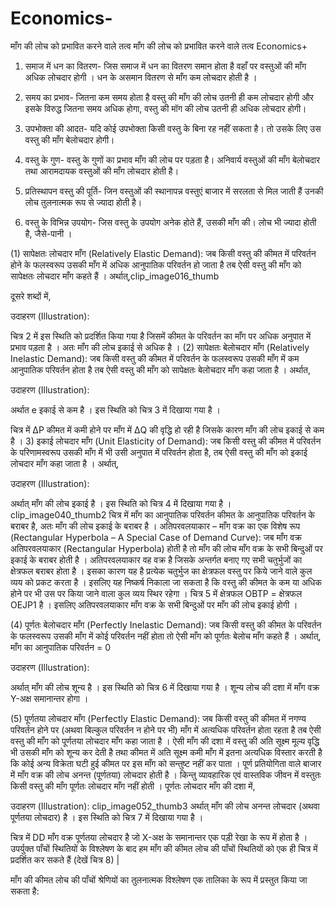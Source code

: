 # Economics-
माँग की लोच को प्रभावित करने वाले तत्व 
माँग की लोच को प्रभावित करने वाले तत्व
Economics+

1. समाज में धन का वितरण- जिस समाज में धन का वितरण समान होता है वहाँ पर वस्तुओं की माँग अधिक लोचदार होगी । धन के असमान वितरण से माँग कम लोचदार होती है ।

2. समय का प्रभाव- जितना कम समय होता है वस्तु की माँग की लोच उतनी ही कम लोचदार होगी और इसके विरुद्ध जितना समय अधिक होगा, वस्तु की मॉग की लोच उतनी ही अधिक लोचदार होगी।
 


3. उपभोक्ता की आदत- यदि कोई उपभोक्ता किसी वस्तु के बिना रह नहीं सकता है। तो उसके लिए उस वस्तु की माँग बेलोचदार होगी।

4. वस्तु के गुण- वस्तु के गुणों का प्रभाव माँग की लोच पर पड़ता है। अनिवार्य वस्तुओं की माँग बेलोचदार तथा आरामदायक वस्तुओं की माँग लोचदार होती है।

5. प्रतिस्थापन वस्तु की पूर्ति- जिन वस्तुओं की स्थानापन्न वस्तुएं बाजार में सरलता से मिल जाती हैं उनकी लोच तुलनात्मक रूप से ज्यादा होती है।

6. वस्तु के विभिन्न उपयोग- जिस वस्तु के उपयोग अनेक होते हैं, उसकी माँग की। लोच भी ज्यादा होती है, जैसे-पानी ।

(1) सापेक्षतः लोचदार माँग (Relatively Elastic Demand):
जब किसी वस्तु की कीमत में परिवर्तन होने के फलस्वरूप उसकी माँग में अधिक आनुपातिक परिवर्तन हो जाता है तब ऐसी वस्तु की माँग को सापेक्षतः लोचदार माँग कहते हैं ।
अर्थात्,clip_image016_thumb

दूसरे शब्दों में,

उदाहरण (Illustration):


चित्र 2 में इस स्थिति को प्रदर्शित किया गया है जिसमें कीमत के परिवर्तन का माँग पर अधिक अनुपात में प्रभाव पड़ता है । अतः माँग की लोच इकाई से अधिक है ।
(2) सापेक्षतः बेलोचदार माँग (Relatively Inelastic Demand):
जब किसी वस्तु की कीमत में परिवर्तन के फलस्वरूप उसकी माँग में कम आनुपातिक परिवर्तन होता है तब ऐसी वस्तु की माँग को सापेक्षतः बेलोचदार माँग कहा जाता है ।
अर्थात,


उदाहरण (Illustration):

अर्थात e इकाई से कम है ।
इस स्थिति को चित्र 3 में दिखाया गया है ।

चित्र में ΔP कीमत में कमी होने पर माँग में ΔQ की वृद्धि हो रही है जिसके कारण माँग की लोच इकाई से कम है ।
3) इकाई लोचदार माँग (Unit Elasticity of Demand):
जब किसी वस्तु की कीमत में परिवर्तन के परिणामस्वरूप उसकी माँग में भी उसी अनुपात में परिवर्तन होता है, तब ऐसी वस्तु की माँग को इकाई लोचदार माँग कहा जाता है ।
अर्थात्,


उदाहरण (Illustration):

अर्थात् माँग की लोच इकाई है ।
इस स्थिति को चित्र 4 में दिखाया गया है ।
clip_image040_thumb2
चित्र में माँग का आनुपातिक परिवर्तन कीमत के आनुपातिक परिवर्तन के बराबर है, अतः माँग की लोच इकाई के बराबर है ।
अतिपरवलयाकार – माँग वक्र का एक विशेष रूप (Rectangular Hyperbola – A Special Case of Demand Curve):
जब माँग वक्र अतिपरवलयाकार (Rectangular Hyperbola) होती है तो माँग की लोच माँग वक्र के सभी बिन्दुओं पर इकाई के बराबर होती है । अतिपरवलयाकार वह वक्र है जिसके अन्तर्गत बनाए गए सभी चतुर्भुजों का क्षेत्रफल बराबर होता है । इसका कारण यह है प्रत्येक चतुर्भुज का क्षेत्रफल वस्तु पर किये जाने वाले कुल व्यय को प्रकट करता है ।
इसलिए यह निष्कर्ष निकाला जा सकता है कि वस्तु की कीमत के कम या अधिक होने पर भी उस पर किया जाने वाला कुल व्यय स्थिर रहेगा । चित्र 5 में क्षेत्रफल OBTP = क्षेत्रफल OEJP1 है । इसलिए अतिपरवलयाकार माँग वक्र के सभी बिन्दुओं पर माँग की लोच इकाई होगी ।

(4) पूर्णतः बेलोचदार माँग (Perfectly Inelastic Demand):
जब किसी वस्तु की कीमत के परिवर्तन के फलस्वरूप उसकी माँग में कोई परिवर्तन नहीं होता तो ऐसी माँग को पूर्णतः बेलोच माँग कहते हैं ।
अर्थात्,
माँग का आनुपातिक परिवर्तन = 0

उदाहरण (Illustration):

अर्थात् माँग की लोच शून्य है ।
इस स्थिति को चित्र 6 में दिखाया गया है । शून्य लोच की दशा में माँग वक्र Y-अक्ष समानान्तर होगा ।

(5) पूर्णतया लोचदार माँग (Perfectly Elastic Demand):
जब किसी वस्तु की कीमत में नगण्य परिवर्तन होने पर (अथवा बिल्कुल परिवर्तन न होने पर भी) माँग में अत्यधिक परिवर्तन होता रहता है तब ऐसी वस्तु की माँग को पूर्णतया लोचदार माँग कहा जाता है ।
ऐसी माँग की दशा में वस्तु की अति सूक्ष्म मूल्य वृद्धि भी उसकी माँग को शून्य कर देती है तथा कीमत में अति सूक्ष्म कमी माँग में इतना अत्यधिक विस्तार करती है कि कोई अन्य विक्रेता घटी हुई कीमत पर इस माँग को सन्तुष्ट नहीं कर पाता ।
पूर्ण प्रतियोगिता वाले बाजार में माँग वक्र की लोच अनन्त (पूर्णतया) लोचदार होती है । किन्तु व्यावहारिक एवं वास्तविक जीवन में वस्तुतः किसी वस्तु की माँग पूर्णतः लोचदार माँग नहीं होती ।
पूर्णतः लोचदार माँग की दशा में,

उदाहरण (Illustration):
clip_image052_thumb3
अर्थात् माँग की लोच अनन्त लोचदार (अथवा पूर्णतया लोचदार) है ।
इस स्थिति को चित्र 7 में दिखाया गया है ।

चित्र में DD माँग वक्र पूर्णतया लोचदार है जो X-अक्ष के समानान्तर एक पड़ी रेखा के रूप में होता है । उपर्युक्त पाँचों स्थितियों के विश्लेषण के बाद हम माँग की कीमत लोच की पाँचों स्थितियों को एक ही चित्र में प्रदर्शित कर सकते हैं (देखें चित्र 8) |

माँग की कीमत लोच की पाँचों श्रेणियों का तुलनात्मक विश्लेषण एक तालिका के रूप में प्रस्तुत किया जा सकता है:
